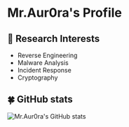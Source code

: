 # Mr.Aur0ra's Profile

<!--
<img src ="https://github-readme-stats.vercel.app/api?username=Mr-Aur0ra&show_icons=true&hide_border=true&theme=graywhite&include_all_commits=true&count_private=true"><img src ="https://github-readme-stats.vercel.app/api/top-langs/?username=Mr-Aur0ra&layout=compact&hide_border=true&langs_count=10&theme=graywhite&include_all_commits=true&count_private=true">
-->

## 🔭 Research Interests
- Reverse Engineering
- Malware Analysis
- Incident Response
- Cryptography

## 🍀 GitHub stats
![Mr.Aur0ra's GitHub stats](https://github-readme-stats.vercel.app/api?username=Mr-Aur0ra&show_icons=true&theme=tokyonight) 

<!-- ![Mr.Aur0ra's Top Langs](https://github-readme-stats.vercel.app/api/top-langs/?username=Mr-Aur0ra&layout=compact&langs_count=6) -->

<!--
- 🌱 I’m currently learning ...
- 👯 I’m looking to collaborate on ...
- 🤔 I’m looking for help with ...
- 💬 Ask me about ...
- 📫 How to reach me: ...
- 😄 Pronouns: ...
- ⚡ Fun fact: ...
-->
